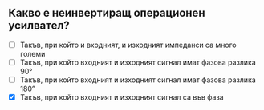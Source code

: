 ## Какво е неинвертиращ операционен усилвател?

<!-- Верният отговор е отбелязан с [X] -->

- [ ] Такъв, при който и входният, и изходният импеданси са много големи
- [ ] Такъв, при който входният и изходният сигнал имат фазова разлика 90°
- [ ] Такъв, при който входният и изходният сигнал имат фазова разлика 180°
- [X] Такъв, при който входният и изходният сигнал са във фаза
